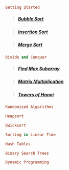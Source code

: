 <!-- <pre> <span style="font-size:25px;font-style:oblique;color:#9b111e;font-weight:bold;font-family:monospace;">Getting Started</span> </pre> -->

```ruby
Getting Started
```
> ##### [Bubble Sort](https://github.com/gcallah/algorithms/blob/master/ruby/02-getting_started/bubble_sort.rb)


> ##### [Insertion Sort](https://github.com/gcallah/algorithms/blob/master/ruby/02-getting_started/insertion_sort.rb)


> ##### [Merge Sort](https://github.com/gcallah/algorithms/blob/master/ruby/02-getting_started/merge_sort.rb)

<!-- <pre> <span style="font-size:25px;font-style:oblique;color:#9b111e;font-weight:bold;font-family:monospace;">Divide and Conquer</span> </pre> -->

```ruby
Divide and Conquer
```

> ##### [Find Max Subarray](https://github.com/gcallah/algorithms/blob/master/ruby/04-divide_and_conquer/find_max_subarray.rb)


> ##### [Matrix Multiplication](https://github.com/gcallah/algorithms/blob/master/ruby/04-divide_and_conquer/matrix_multiplication.rb)


> ##### [Towers of Hanoi](https://github.com/gcallah/algorithms/blob/master/ruby/04-divide_and_conquer/towers_of_hanoi.rb)

```ruby
Randomized Algorithms
```

```ruby
Heapsort
```

```ruby
Quicksort
```

```ruby
Sorting in Linear Time
```

```ruby
Hash Tables
```

```ruby
Binary Search Trees
```

```ruby
Dynamic Programming
```
